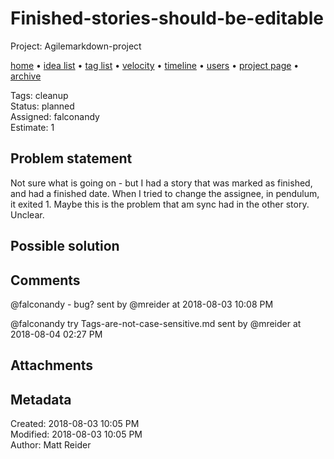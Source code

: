 # Finished-stories-should-be-editable

Project: Agilemarkdown-project

[home](../index.md) • [idea list](../ideas.md) • [tag list](../tags.md) • [velocity](../velocity.md) • [timeline](../timeline.md) • [users](../users.md) • [project page](../agilemarkdown-project.md) • [archive](archive.md)

Tags: cleanup  
Status: planned  
Assigned: falconandy  
Estimate: 1  

## Problem statement

Not sure what is going on - but I had a story that was marked as finished, and had a finished date. When I tried to change the assignee, in pendulum, it exited 1. Maybe this is the problem that am sync had in the other story. Unclear.

## Possible solution

## Comments

@falconandy - bug?
sent by @mreider at 2018-08-03 10:08 PM

@falconandy try Tags-are-not-case-sensitive.md
sent by @mreider at 2018-08-04 02:27 PM

## Attachments

## Metadata

Created: 2018-08-03 10:05 PM  
Modified: 2018-08-03 10:05 PM  
Author: Matt Reider  
